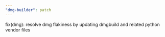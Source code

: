 ```yaml
---
"dmg-builder": patch
---
```


fix(dmg): resolve dmg flakiness by updating dmgbuild and related python vendor files

